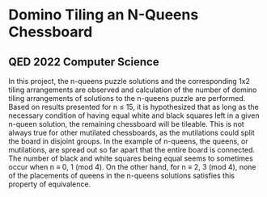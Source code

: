 # Domino Tiling an N-Queens Chessboard
## QED 2022 Computer Science

In this project, the n-queens puzzle solutions and the corresponding 1x2 tiling arrangements
are observed and calculation of the number of domino tiling arrangements of solutions to
the n-queens puzzle are performed. Based on results presented for n ≤ 15, it is hypothesized
that as long as the necessary condition of having equal white and black squares left in a
given n-queen solution, the remaining chessboard will be tileable. This is not always true
for other mutilated chessboards, as the mutilations could split the board in disjoint groups.
In the example of n-queens, the queens, or mutilations, are spread out so far apart that the
entire board is connected. The number of black and white squares being equal seems to
sometimes occur when n ≡ 0, 1 (mod 4). On the other hand, for n ≡ 2, 3 (mod 4), none of the
placements of queens in the n-queens solutions satisfies this property of equivalence.
